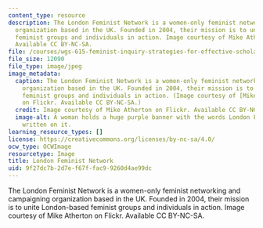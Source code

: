 ```yaml
---
content_type: resource
description: The London Feminist Network is a women-only feminist networking and campaigning
  organization based in the UK. Founded in 2004, their mission is to unite London-based
  feminist groups and individuals in action. Image courtesy of Mike Atherton on Flickr.
  Available CC BY-NC-SA.
file: /courses/wgs-615-feminist-inquiry-strategies-for-effective-scholarship-fall-2012/9f27dc7b2d7ef67ffac99260d4ae99dc_WGS-615f12-th.jpg
file_size: 12090
file_type: image/jpeg
image_metadata:
  caption: The London Feminist Network is a women-only feminist networking and campaigning
    organization based in the UK. Founded in 2004, their mission is to unite London-based
    feminist groups and individuals in action. (Image courtesy of [Mike Atherton](http://www.flickr.com/photos/39541942@N00/2060395067/in/photolist-4954ET-7hH89T-7hH81k-7hH5jk-ayfDtB-ayi9AA-ayi8c9-ayigpN-ayfUWM-ayieAY-ayfKqe-7hM5aj-7hM4jQ-7hM5Cb-7hM26L-7hM7Td-7hH4QM-7hM7ry-7hHa9i-7hM2W7-7hHaMK-7hH78P-7hM3HN-7hM4bo-7hH5sT-7hH5NK-7hH9zM-7hH6z4-7hM6CS-7hM4Ko-7hH8Xk-7hM5QY-7hM67L-7hM6fb-7hH6YM-7hH8yX-7hH6Dt-7hH9ER-7hM5JQ-7hM2zf-7hH9Nc-7hH95p-7hM6xf-7hH6cr-7hM2us-7hH7fc-7hM7j7-7hH7DP-7hM83s-7hM4so-7hM4Us)
    on Flickr. Available CC BY-NC-SA.)
  credit: Image courtesy of Mike Atherton on Flickr. Available CC BY-NC-SA.
  image-alt: A woman holds a huge purple banner with the words London Feminist Network
    written on it.
learning_resource_types: []
license: https://creativecommons.org/licenses/by-nc-sa/4.0/
ocw_type: OCWImage
resourcetype: Image
title: London Feminist Network
uid: 9f27dc7b-2d7e-f67f-fac9-9260d4ae99dc
---
```

The London Feminist Network is a women-only feminist networking and campaigning organization based in the UK. Founded in 2004, their mission is to unite London-based feminist groups and individuals in action. Image courtesy of Mike Atherton on Flickr. Available CC BY-NC-SA.